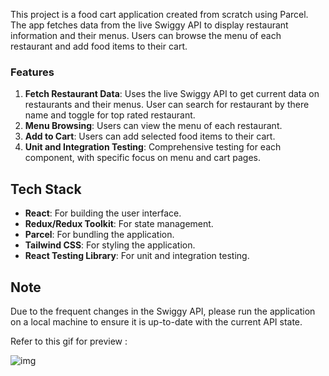 This project is a food cart application created from scratch using Parcel. The app fetches data from the live Swiggy API to display restaurant information and their menus. Users can browse the menu of each restaurant and add food items to their cart. 

### Features

1. **Fetch Restaurant Data**: Uses the live Swiggy API to get current data on restaurants and their menus. User can search for restaurant by there name and toggle for top rated restaurant.
2. **Menu Browsing**: Users can view the menu of each restaurant.
3. **Add to Cart**: Users can add selected food items to their cart.
4. **Unit and Integration Testing**: Comprehensive testing for each component, with specific focus on menu and cart pages.

## Tech Stack

- **React**: For building the user interface.
- **Redux/Redux Toolkit**: For state management.
- **Parcel**: For bundling the application.
- **Tailwind CSS**: For styling the application.
- **React Testing Library**: For unit and integration testing.

## Note

Due to the frequent changes in the Swiggy API, please run the application on a local machine to ensure it is up-to-date with the current API state.

Refer to this gif for preview : 

![img](/assets/output.gif)